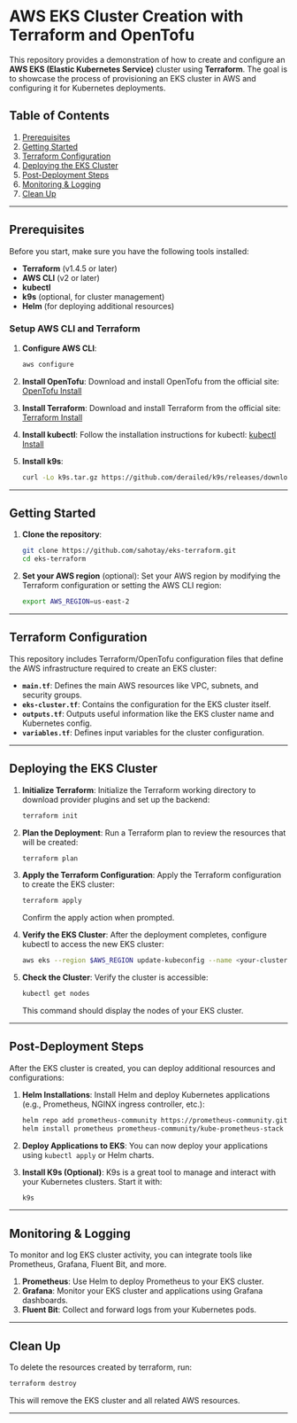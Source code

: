# AWS EKS Cluster Creation with Terraform and OpenTofu

This repository provides a demonstration of how to create and configure an **AWS EKS (Elastic Kubernetes Service)** cluster using **Terraform**. The goal is to showcase the process of provisioning an EKS cluster in AWS and configuring it for Kubernetes deployments.

## Table of Contents
1. [Prerequisites](#prerequisites)
2. [Getting Started](#getting-started)
3. [Terraform Configuration](#terrafrom-configuration)
4. [Deploying the EKS Cluster](#deploying-the-eks-cluster)
5. [Post-Deployment Steps](#post-deployment-steps)
6. [Monitoring & Logging](#monitoring--logging)
7. [Clean Up](#clean-up)

---

## Prerequisites

Before you start, make sure you have the following tools installed:

- **Terraform** (v1.4.5 or later)
- **AWS CLI** (v2 or later)
- **kubectl**
- **k9s** (optional, for cluster management)
- **Helm** (for deploying additional resources)

### Setup AWS CLI and Terraform
1. **Configure AWS CLI**:
   ```bash
   aws configure
   ```

2. **Install OpenTofu**:
   Download and install OpenTofu from the official site: [OpenTofu Install](https://opentofu.org/docs/intro/install)

3. **Install Terraform**:
   Download and install Terraform from the official site: [Terraform Install](https://www.terraform.io/downloads.html)

4. **Install kubectl**:
   Follow the installation instructions for kubectl: [kubectl Install](https://kubernetes.io/docs/tasks/tools/install-kubectl/)

5. **Install k9s**:
   ```bash
   curl -Lo k9s.tar.gz https://github.com/derailed/k9s/releases/download/v0.27.4/k9s_Linux_x86_64.tar.gz &&    tar -xvf k9s.tar.gz -C /usr/local/bin &&    rm k9s.tar.gz
   ```

---

## Getting Started

1. **Clone the repository**:
   ```bash
   git clone https://github.com/sahotay/eks-terraform.git
   cd eks-terraform
   ```

2. **Set your AWS region** (optional):
   Set your AWS region by modifying the Terraform configuration or setting the AWS CLI region:
   ```bash
   export AWS_REGION=us-east-2
   ```

---

## Terraform Configuration

This repository includes Terraform/OpenTofu configuration files that define the AWS infrastructure required to create an EKS cluster:

- **`main.tf`**: Defines the main AWS resources like VPC, subnets, and security groups.
- **`eks-cluster.tf`**: Contains the configuration for the EKS cluster itself.
- **`outputs.tf`**: Outputs useful information like the EKS cluster name and Kubernetes config.
- **`variables.tf`**: Defines input variables for the cluster configuration.

---

## Deploying the EKS Cluster

1. **Initialize Terraform**:
   Initialize the Terraform working directory to download provider plugins and set up the backend:
   ```bash
   terraform init
   ```

2. **Plan the Deployment**:
   Run a Terraform plan to review the resources that will be created:
   ```bash
   terraform plan
   ```

3. **Apply the Terraform Configuration**:
   Apply the Terraform configuration to create the EKS cluster:
   ```bash
   terraform apply
   ```
   Confirm the apply action when prompted.

4. **Verify the EKS Cluster**:
   After the deployment completes, configure kubectl to access the new EKS cluster:
   ```bash
   aws eks --region $AWS_REGION update-kubeconfig --name <your-cluster-name>
   ```

5. **Check the Cluster**:
   Verify the cluster is accessible:
   ```bash
   kubectl get nodes
   ```

   This command should display the nodes of your EKS cluster.

---

## Post-Deployment Steps

After the EKS cluster is created, you can deploy additional resources and configurations:

1. **Helm Installations**:
   Install Helm and deploy Kubernetes applications (e.g., Prometheus, NGINX ingress controller, etc.):
   ```bash
   helm repo add prometheus-community https://prometheus-community.github.io/helm-charts
   helm install prometheus prometheus-community/kube-prometheus-stack
   ```

2. **Deploy Applications to EKS**:
   You can now deploy your applications using `kubectl apply` or Helm charts.

3. **Install K9s (Optional)**:
   K9s is a great tool to manage and interact with your Kubernetes clusters. Start it with:
   ```bash
   k9s
   ```

---

## Monitoring & Logging

To monitor and log EKS cluster activity, you can integrate tools like Prometheus, Grafana, Fluent Bit, and more.

1. **Prometheus**: Use Helm to deploy Prometheus to your EKS cluster.
2. **Grafana**: Monitor your EKS cluster and applications using Grafana dashboards.
3. **Fluent Bit**: Collect and forward logs from your Kubernetes pods.

---

## Clean Up

To delete the resources created by terraform, run:

```bash
terraform destroy
```

This will remove the EKS cluster and all related AWS resources.

---
